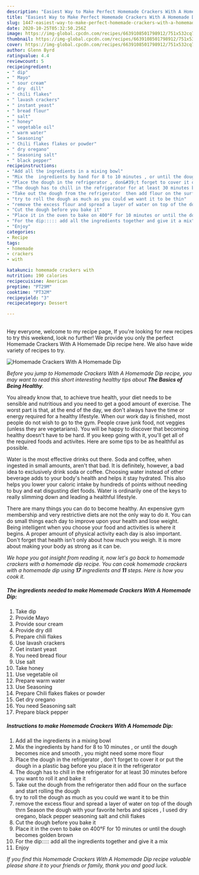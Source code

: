 ```yaml
---
description: "Easiest Way to Make Perfect Homemade Crackers With A Homemade Dip"
title: "Easiest Way to Make Perfect Homemade Crackers With A Homemade Dip"
slug: 1447-easiest-way-to-make-perfect-homemade-crackers-with-a-homemade-dip
date: 2020-10-25T05:32:50.256Z
image: https://img-global.cpcdn.com/recipes/6639108501798912/751x532cq70/homemade-crackers-with-a-homemade-dip-recipe-main-photo.jpg
thumbnail: https://img-global.cpcdn.com/recipes/6639108501798912/751x532cq70/homemade-crackers-with-a-homemade-dip-recipe-main-photo.jpg
cover: https://img-global.cpcdn.com/recipes/6639108501798912/751x532cq70/homemade-crackers-with-a-homemade-dip-recipe-main-photo.jpg
author: Glenn Byrd
ratingvalue: 4.4
reviewcount: 5
recipeingredient:
- " dip"
- " Mayo"
- " sour cream"
- " dry  dill"
- " chili flakes"
- " lavash crackers"
- " instant yeast"
- " bread flour"
- " salt"
- " honey"
- " vegetable oil"
- " warm water"
- " Seasoning"
- " Chili flakes flakes or powder"
- " dry oregano"
- " Seasoning salt"
- " black pepper"
recipeinstructions:
- "Add all the ingredients in a mixing bowl"
- "Mix the  ingredients by hand for 8 to 10 minutes , or until the dough becomes nice and smooth , you might need some more flour"
- "Place the dough in the refrigerator , don&#39;t forget to cover it or put the dough in a plastic bag before you place it in the refrigerator"
- "The dough has to chill in the refrigerator for at least 30 minutes before you want to roll it and bake it"
- "Take out the dough from the refrigerator  then add flour on the surface and start rolling the dough"
- "try to roll the dough as much as you could we want it to be thin"
- "remove the excess flour and spread a layer of water on top of the dough thrn Season the dough with your favorite herbs and spices , I used dry oregano, black pepper seasoning salt and chili flakes"
- "Cut the dough before you bake it"
- "Place it in the oven to bake on 400°F for 10 minutes or until the dough becomes golden brown"
- "For the dip::::: add all the ingredients together and give it a mix"
- "Enjoy"
categories:
- Recipe
tags:
- homemade
- crackers
- with

katakunci: homemade crackers with 
nutrition: 190 calories
recipecuisine: American
preptime: "PT29M"
cooktime: "PT32M"
recipeyield: "3"
recipecategory: Dessert

---
```

<br>
Hey everyone, welcome to my recipe page, If you're looking for new recipes to try this weekend, look no further! We provide you only the perfect Homemade Crackers With A Homemade Dip recipe here. We also have wide variety of recipes to try.
<br>


![Homemade Crackers With A Homemade Dip](https://img-global.cpcdn.com/recipes/6639108501798912/751x532cq70/homemade-crackers-with-a-homemade-dip-recipe-main-photo.jpg)

<i>Before you jump to Homemade Crackers With A Homemade Dip recipe, you may want to read this short interesting healthy tips about <strong>The Basics of Being Healthy</strong>.</i>

You already know that, to achieve true health, your diet needs to be sensible and nutritious and you need to get a good amount of exercise. The worst part is that, at the end of the day, we don't always have the time or energy required for a healthy lifestyle. When our work day is finished, most people do not wish to go to the gym. People crave junk food, not veggies (unless they are vegetarians). You will be happy to discover that becoming healthy doesn't have to be hard. If you keep going with it, you'll get all of the required foods and activites. Here are some tips to be as healthful as possible.

Water is the most effective drinks out there. Soda and coffee, when ingested in small amounts, aren't that bad. It is definitely, however, a bad idea to exclusively drink soda or coffee. Choosing water instead of other beverage adds to your body's health and helps it stay hydrated. This also helps you lower your caloric intake by hundreds of points without needing to buy and eat disgusting diet foods. Water is ordinarily one of the keys to really slimming down and leading a healthful lifestyle.

There are many things you can do to become healthy. An expensive gym membership and very restrictive diets are not the only way to do it. You can do small things each day to improve upon your health and lose weight. Being intelligent when you choose your food and activities is where it begins. A proper amount of physical activity each day is also important. Don't forget that health isn't only about how much you weigh. It is more about making your body as strong as it can be. 


<i>We hope you got insight from reading it, now let's go back to homemade crackers with a homemade dip recipe. You can cook homemade crackers with a homemade dip using <strong>17</strong> ingredients and <strong>11</strong> steps. Here is how you cook it.
</i>

##### The ingredients needed to make Homemade Crackers With A Homemade Dip:

1. Take  dip
1. Provide  Mayo
1. Provide  sour cream
1. Provide  dry  dill
1. Prepare  chili flakes
1. Use  lavash crackers
1. Get  instant yeast
1. You need  bread flour
1. Use  salt
1. Take  honey
1. Use  vegetable oil
1. Prepare  warm water
1. Use  Seasoning
1. Prepare  Chili flakes flakes or powder
1. Get  dry oregano
1. You need  Seasoning salt
1. Prepare  black pepper


##### Instructions to make Homemade Crackers With A Homemade Dip:

1. Add all the ingredients in a mixing bowl
1. Mix the  ingredients by hand for 8 to 10 minutes , or until the dough becomes nice and smooth , you might need some more flour
1. Place the dough in the refrigerator , don&#39;t forget to cover it or put the dough in a plastic bag before you place it in the refrigerator
1. The dough has to chill in the refrigerator for at least 30 minutes before you want to roll it and bake it
1. Take out the dough from the refrigerator  then add flour on the surface and start rolling the dough
1. try to roll the dough as much as you could we want it to be thin
1. remove the excess flour and spread a layer of water on top of the dough thrn Season the dough with your favorite herbs and spices , I used dry oregano, black pepper seasoning salt and chili flakes
1. Cut the dough before you bake it
1. Place it in the oven to bake on 400°F for 10 minutes or until the dough becomes golden brown
1. For the dip::::: add all the ingredients together and give it a mix
1. Enjoy


<i>If you find this Homemade Crackers With A Homemade Dip recipe valuable please share it to your friends or family, thank you and good luck.</i>
